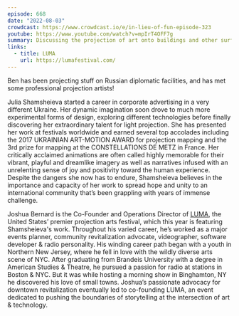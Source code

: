 ```yaml
---
episode: 668
date: "2022-08-03"
crowdcast: https://www.crowdcast.io/e/in-lieu-of-fun-episode-323
youtube: https://www.youtube.com/watch?v=mpIrT4OFF7g
summary: Discussing the projection of art onto buildings and other surfaces
links:
  - title: LUMA
    url: https://lumafestival.com/
---
```

Ben has been projecting stuff on Russian diplomatic facilities, and has met some professional projection artists!

Julia Shamsheieva started a career in corporate advertising in a very different Ukraine. Her dynamic imagination soon drove to much more experimental forms of design, exploring different technologies before finally discovering her extraordinary talent for light projection. She has presented her work at festivals worldwide and earned several top accolades including the 2017 UKRAINIAN ART-MOTION AWARD for projection mapping and the 3rd prize for mapping at the CONSTELLATIONS DE METZ in France. Her critically acclaimed animations are often called highly memorable for their vibrant, playful and dreamlike imagery as well as narratives infused with an unrelenting sense of joy and positivity toward the human experience. Despite the dangers she now has to endure, Shamsheieva believes in the importance and capacity of her work to spread hope and unity to an international community that’s been grappling with years of immense challenge.

Joshua Bernard is the Co-Founder and Operations Director of [LUMA](https://lumafestival.com/), the United States’ premier projection arts festival, which this year is featuring Shamsheieva's work. Throughout his varied career, he’s worked as a major events planner, community revitalization advocate, videographer, software developer & radio personality. His winding career path began with a youth in Northern New Jersey, where he fell in love with the wildly diverse arts scene of NYC. After graduating from Brandeis University with a degree in American Studies & Theatre, he pursued a passion for radio at stations in Boston & NYC. But it was while hosting a morning show in Binghamton, NY he discovered his love of small towns. Joshua’s passionate advocacy for downtown revitalization eventually led to co-founding LUMA, an event dedicated to pushing the boundaries of storytelling at the intersection of art & technology.
